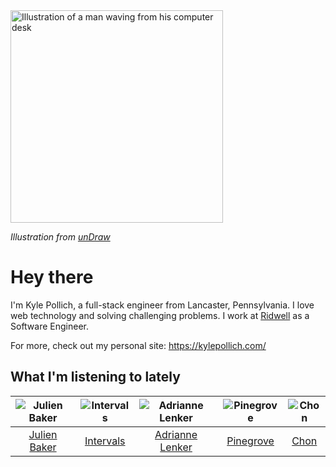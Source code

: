 <img src="https://user-images.githubusercontent.com/6766512/87306713-6f79d900-c4e6-11ea-989a-3242cbfc50c2.png" alt="Illustration of a man waving from his computer desk" height="340" />

_Illustration from [unDraw](https://undraw.co/)_

# Hey there

I'm Kyle Pollich, a full-stack engineer from Lancaster, Pennsylvania. I love web technology and solving challenging problems.
I work at [Ridwell](https://www.ridwell.com/) as a Software Engineer.

For more, check out my personal site: https://kylepollich.com/

## What I'm listening to lately

<!-- begin artists -->
  |![Julien Baker](https://i.scdn.co/image/0da664a93e345270966908fbb986dbde6ea4e727)|![Intervals](https://i.scdn.co/image/91ae86d5e7098fc8c291daed8c90b225aab30155)|![Adrianne Lenker](https://i.scdn.co/image/559046511b221fb6127d433a0cdb67f4ba52f6f9)|![Pinegrove](https://i.scdn.co/image/cbed180a43a152df83d00d04bec789ca4c62ea7c)|![Chon](https://i.scdn.co/image/36fe503689eac20413afcef80d331858d5a17bf9)|
  |:---:|:---:|:---:|:---:|:---:|
  |[Julien Baker](https://open.spotify.com/artist/12zbUHbPHL5DGuJtiUfsip)|[Intervals](https://open.spotify.com/artist/0xpJGyjbEzkWSNfcf2tcMl)|[Adrianne Lenker](https://open.spotify.com/artist/4aKWmkWAKviFlyvHYPTNQY)|[Pinegrove](https://open.spotify.com/artist/2gbT6GPXMis0OAkZbEQCYB)|[Chon](https://open.spotify.com/artist/2JFljHPanIjYy2QqfNYvC0)|
<!-- end artists -->
